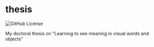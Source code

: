 # thesis

![GitHub License](https://img.shields.io/github/license/alexenge/thesis)

My doctoral thesis on "Learning to see meaning in visual words and objects"
